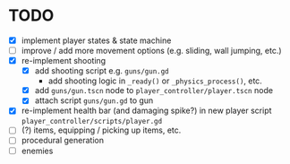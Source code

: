 # TODO
- [x] implement player states & state machine
- [ ] improve / add more movement options (e.g. sliding, wall jumping, etc.)
- [x] re-implement shooting
  - [x] add shooting script e.g. `guns/gun.gd`
    - add shooting logic in `_ready()` or `_physics_process()`, etc.
  - [x] add `guns/gun.tscn` node to `player_controller/player.tscn` node
  - [x] attach script `guns/gun.gd` to gun
- [x] re-implement health bar (and damaging spike?) in new player script `player_controller/scripts/player.gd`
- [ ] (?) items, equipping / picking up items, etc.
- [ ] procedural generation
- [ ] enemies
